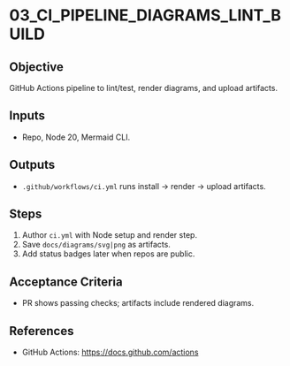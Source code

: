 # 03_CI_PIPELINE_DIAGRAMS_LINT_BUILD

## Objective
GitHub Actions pipeline to lint/test, render diagrams, and upload artifacts.

## Inputs
- Repo, Node 20, Mermaid CLI.

## Outputs
- `.github/workflows/ci.yml` runs install -> render -> upload artifacts.

## Steps
1. Author `ci.yml` with Node setup and render step.
2. Save `docs/diagrams/svg|png` as artifacts.
3. Add status badges later when repos are public.

## Acceptance Criteria
- PR shows passing checks; artifacts include rendered diagrams.

## References
- GitHub Actions: https://docs.github.com/actions
